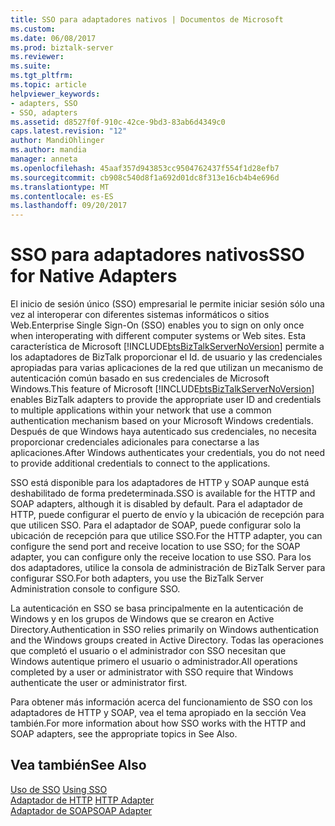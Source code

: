 ```yaml
---
title: SSO para adaptadores nativos | Documentos de Microsoft
ms.custom: 
ms.date: 06/08/2017
ms.prod: biztalk-server
ms.reviewer: 
ms.suite: 
ms.tgt_pltfrm: 
ms.topic: article
helpviewer_keywords:
- adapters, SSO
- SSO, adapters
ms.assetid: d8527f0f-910c-42ce-9bd3-83ab6d4349c0
caps.latest.revision: "12"
author: MandiOhlinger
ms.author: mandia
manager: anneta
ms.openlocfilehash: 45aaf357d943853cc9504762437f554f1d28efb7
ms.sourcegitcommit: cb908c540d8f1a692d01dc8f313e16cb4b4e696d
ms.translationtype: MT
ms.contentlocale: es-ES
ms.lasthandoff: 09/20/2017
---
```

# <a name="sso-for-native-adapters"></a><span data-ttu-id="6d29c-102">SSO para adaptadores nativos</span><span class="sxs-lookup"><span data-stu-id="6d29c-102">SSO for Native Adapters</span></span>
<span data-ttu-id="6d29c-103">El inicio de sesión único (SSO) empresarial le permite iniciar sesión sólo una vez al interoperar con diferentes sistemas informáticos o sitios Web.</span><span class="sxs-lookup"><span data-stu-id="6d29c-103">Enterprise Single Sign-On (SSO) enables you to sign on only once when interoperating with different computer systems or Web sites.</span></span> <span data-ttu-id="6d29c-104">Esta característica de Microsoft [!INCLUDE[btsBizTalkServerNoVersion](../includes/btsbiztalkservernoversion-md.md)] permite a los adaptadores de BizTalk proporcionar el Id. de usuario y las credenciales apropiadas para varias aplicaciones de la red que utilizan un mecanismo de autenticación común basado en sus credenciales de Microsoft Windows.</span><span class="sxs-lookup"><span data-stu-id="6d29c-104">This feature of Microsoft [!INCLUDE[btsBizTalkServerNoVersion](../includes/btsbiztalkservernoversion-md.md)] enables BizTalk adapters to provide the appropriate user ID and credentials to multiple applications within your network that use a common authentication mechanism based on your Microsoft Windows credentials.</span></span> <span data-ttu-id="6d29c-105">Después de que Windows haya autenticado sus credenciales, no necesita proporcionar credenciales adicionales para conectarse a las aplicaciones.</span><span class="sxs-lookup"><span data-stu-id="6d29c-105">After Windows authenticates your credentials, you do not need to provide additional credentials to connect to the applications.</span></span>  
  
 <span data-ttu-id="6d29c-106">SSO está disponible para los adaptadores de HTTP y SOAP aunque está deshabilitado de forma predeterminada.</span><span class="sxs-lookup"><span data-stu-id="6d29c-106">SSO is available for the HTTP and SOAP adapters, although it is disabled by default.</span></span> <span data-ttu-id="6d29c-107">Para el adaptador de HTTP, puede configurar el puerto de envío y la ubicación de recepción para que utilicen SSO. Para el adaptador de SOAP, puede configurar solo la ubicación de recepción para que utilice SSO.</span><span class="sxs-lookup"><span data-stu-id="6d29c-107">For the HTTP adapter, you can configure the send port and receive location to use SSO; for the SOAP adapter, you can configure only the receive location to use SSO.</span></span> <span data-ttu-id="6d29c-108">Para los dos adaptadores, utilice la consola de administración de BizTalk Server para configurar SSO.</span><span class="sxs-lookup"><span data-stu-id="6d29c-108">For both adapters, you use the BizTalk Server Administration console to configure SSO.</span></span>  
  
 <span data-ttu-id="6d29c-109">La autenticación en SSO se basa principalmente en la autenticación de Windows y en los grupos de Windows que se crearon en Active Directory.</span><span class="sxs-lookup"><span data-stu-id="6d29c-109">Authentication in SSO relies primarily on Windows authentication and the Windows groups created in Active Directory.</span></span> <span data-ttu-id="6d29c-110">Todas las operaciones que completó el usuario o el administrador con SSO necesitan que Windows autentique primero el usuario o administrador.</span><span class="sxs-lookup"><span data-stu-id="6d29c-110">All operations completed by a user or administrator with SSO require that Windows authenticate the user or administrator first.</span></span>  
  
 <span data-ttu-id="6d29c-111">Para obtener más información acerca del funcionamiento de SSO con los adaptadores de HTTP y SOAP, vea el tema apropiado en la sección Vea también.</span><span class="sxs-lookup"><span data-stu-id="6d29c-111">For more information about how SSO works with the HTTP and SOAP adapters, see the appropriate topics in See Also.</span></span>  
  
## <a name="see-also"></a><span data-ttu-id="6d29c-112">Vea también</span><span class="sxs-lookup"><span data-stu-id="6d29c-112">See Also</span></span>  
 <span data-ttu-id="6d29c-113">[Uso de SSO](../core/using-sso.md) </span><span class="sxs-lookup"><span data-stu-id="6d29c-113">[Using SSO](../core/using-sso.md) </span></span>  
 <span data-ttu-id="6d29c-114">[Adaptador de HTTP](../core/http-adapter.md) </span><span class="sxs-lookup"><span data-stu-id="6d29c-114">[HTTP Adapter](../core/http-adapter.md) </span></span>  
 [<span data-ttu-id="6d29c-115">Adaptador de SOAP</span><span class="sxs-lookup"><span data-stu-id="6d29c-115">SOAP Adapter</span></span>](../core/soap-adapter.md)